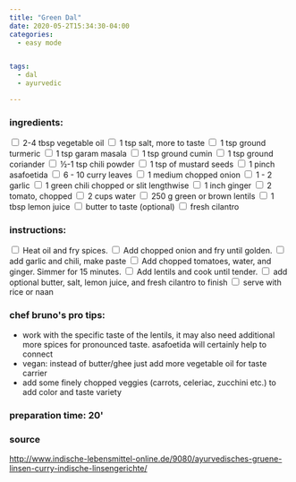 ```yaml
---
title: "Green Dal"
date: 2020-05-2T15:34:30-04:00
categories:
  - easy mode


tags:
  - dal
  - ayurvedic

---
```


### ingredients:

<input type="checkbox"> 2-4 tbsp vegetable oil
<input type="checkbox"> 1 tsp salt, more to taste
<input type="checkbox"> 1 tsp ground turmeric
<input type="checkbox"> 1 tsp garam masala
<input type="checkbox"> 1 tsp ground cumin
<input type="checkbox"> 1 tsp ground coriander
<input type="checkbox"> ½-1 tsp chili powder
<input type="checkbox"> 1 tsp of mustard seeds
<input type="checkbox"> 1 pinch asafoetida 
<input type="checkbox"> 6 - 10 curry leaves
<input type="checkbox"> 1 medium  chopped onion
<input type="checkbox"> 1 - 2 garlic
<input type="checkbox"> 1 green chili chopped or slit lengthwise
<input type="checkbox"> 1 inch ginger
<input type="checkbox"> 2 tomato, chopped
<input type="checkbox"> 2 cups water
<input type="checkbox"> 250 g green or brown lentils
<input type="checkbox"> 1 tbsp lemon juice
<input type="checkbox"> butter to taste (optional)
<input type="checkbox"> fresh cilantro

### instructions:

<input type="checkbox"> Heat oil and fry spices.
<input type="checkbox"> Add chopped onion and fry until golden.
<input type="checkbox"> add garlic and chili, make paste
<input type="checkbox"> Add chopped tomatoes, water, and ginger. Simmer for 15 minutes.
<input type="checkbox"> Add lentils and cook until tender.
<input type="checkbox"> add optional butter, salt, lemon juice, and fresh cilantro to finish
<input type="checkbox"> serve with rice or naan

### chef bruno's pro tips:

- work with the specific taste of the lentils, it may also need additional more spices for pronounced taste. asafoetida will certainly help to connect
- vegan: instead of butter/ghee just add more vegetable oil for taste carrier
- add some finely chopped veggies (carrots, celeriac, zucchini etc.) to add color and taste variety


### preparation time: 20'

### source

<a href="http://www.indische-lebensmittel-online.de/9080/ayurvedisches-gruene-linsen-curry-indische-linsengerichte/" target="_blank" >http://www.indische-lebensmittel-online.de/9080/ayurvedisches-gruene-linsen-curry-indische-linsengerichte/</a>

